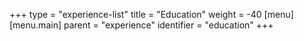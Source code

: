 +++
type = "experience-list"
title = "Education"
weight = -40
[menu]
  [menu.main]
    parent = "experience"
    identifier = "education"
+++

